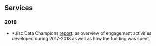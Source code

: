 ## Services

### 2018

- *Jisc Data Champions [report](../../../20180723_JiscDataChampions_report//blob/master/README.md): an overview of engagement activities developed during 2017-2018 as well as how the funding was spent.
